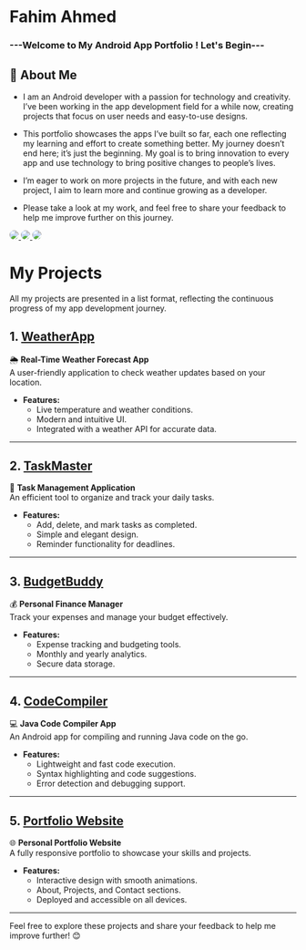 # Fahim Ahmed

### ---Welcome to My Android App Portfolio ! Let's Begin---

## 🚀 About Me

* I am an Android developer with a passion for technology and creativity. I’ve been working in the app development field for a while now, creating projects that focus on user needs and easy-to-use designs.

 * This portfolio showcases the apps I’ve built so far, each one reflecting my learning and effort to create something better. My journey doesn’t end here; it’s just the beginning. My goal is to bring innovation to every app and use technology to bring positive changes to people’s lives.

* I’m eager to work on more projects in the future, and with each new project, I aim to learn more and continue growing as a developer.

* Please take a look at my work, and feel free to share your feedback to help me improve further on this journey.

<a href="https://mail.google.com/mail/u/0/#inbox">
  <img src="https://img.shields.io/badge/Gmail-Fahim-yellow.svg?style=for-the-badge&logo=gmail&logoColor=white" 
  style="border-radius: 12px;">
</a>
<a href="https://www.linkedin.com/in/fahim-ahmed-a3b843339/">
  <img src="https://img.shields.io/badge/Linkedin-Fahim-blue.svg?style=for-the-badge&logo=linkedin&logoColor=white" 
  style="border-radius: 12px;">
</a>
<a href="mailto:ankit.loma@gmail.com">
  <img src="https://img.shields.io/badge/website-Fahim-purple.svg?style=for-the-badge&logo=chromewebstore&logoColor=white" 
  style="border-radius: 12px;">
</a>

# My Projects
All my projects are presented in a list format, reflecting the continuous progress of my app development journey.

## 1. [WeatherApp](https://github.com/yourusername/WeatherApp)  
🌦️ **Real-Time Weather Forecast App**  
A user-friendly application to check weather updates based on your location.  
- **Features:**  
  - Live temperature and weather conditions.  
  - Modern and intuitive UI.  
  - Integrated with a weather API for accurate data.  

---

## 2. [TaskMaster](https://github.com/yourusername/TaskMaster)  
📝 **Task Management Application**  
An efficient tool to organize and track your daily tasks.  
- **Features:**  
  - Add, delete, and mark tasks as completed.  
  - Simple and elegant design.  
  - Reminder functionality for deadlines.  

---

## 3. [BudgetBuddy](https://github.com/yourusername/BudgetBuddy)  
💰 **Personal Finance Manager**  
Track your expenses and manage your budget effectively.  
- **Features:**  
  - Expense tracking and budgeting tools.  
  - Monthly and yearly analytics.  
  - Secure data storage.  

---

## 4. [CodeCompiler](https://github.com/yourusername/CodeCompiler)  
💻 **Java Code Compiler App**  
An Android app for compiling and running Java code on the go.  
- **Features:**  
  - Lightweight and fast code execution.  
  - Syntax highlighting and code suggestions.  
  - Error detection and debugging support.  

---

## 5. [Portfolio Website](https://github.com/yourusername/PortfolioWebsite)  
🌐 **Personal Portfolio Website**  
A fully responsive portfolio to showcase your skills and projects.  
- **Features:**  
  - Interactive design with smooth animations.  
  - About, Projects, and Contact sections.  
  - Deployed and accessible on all devices.  

---

Feel free to explore these projects and share your feedback to help me improve further! 😊
